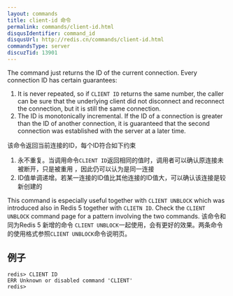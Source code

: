 ```yaml
---
layout: commands
title: client-id 命令
permalink: commands/client-id.html
disqusIdentifier: command_id
disqusUrl: http://redis.cn/commands/client-id.html
commandsType: server
discuzTid: 13901
---
```


The command just returns the ID of the current connection. Every connection
ID has certain guarantees:

1. It is never repeated, so if `CLIENT ID` returns the same number, the caller can be sure that the underlying client did not disconnect and reconnect the connection, but it is still the same connection.
2. The ID is monotonically incremental. If the ID of a connection is greater than the ID of another connection, it is guaranteed that the second connection was established with the server at a later time.

该命令返回当前连接的ID，每个ID符合如下约束
1. 永不重复。当调用命令`CLIENT ID`返回相同的值时，调用者可以确认原连接未被断开，只是被重用 ，因此仍可以认为是同一连接
2. ID值单调递增。若某一连接的ID值比其他连接的ID值大，可以确认该连接是较新创建的

This command is especially useful together with `CLIENT UNBLOCK` which was
introduced also in Redis 5 together with `CLIETN ID`. Check the `CLIENT UNBLOCK` command page for a pattern involving the two commands.
该命令和同为Redis 5 新增的命令 `CLIENT UNBLOCK`一起使用，会有更好的效果。两条命令的使用格式参照`CLIENT UNBLOCK`命令说明页。

## 例子

	redis> CLIENT ID
	ERR Unknown or disabled command 'CLIENT'
	redis> 
